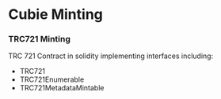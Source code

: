 # Cubie Minting

### TRC721 Minting 
TRC 721 Contract in solidity implementing interfaces including:
- TRC721
- TRC721Enumerable
- TRC721MetadataMintable